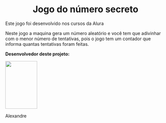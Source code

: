 <div align="center">
  <h1>Jogo do número secreto</h1>
</div>
<p>Este jogo foi desenvolvido nos cursos da Alura</p>
<p>Neste jogo a maquina gera um número aleatório e você tem que adivinhar com o menor número de tentativas, pois o jogo tem um contador que informa quantas tentativas foram feitas.</p>

<p><b>Desenvolvedor deste projeto:</b></p>
<img src=https://github.com/user-attachments/assets/68a2df2e-141d-4ee7-95c9-d766a60bf8b2
 width="100" height="150">
<p>Alexandre</p>
